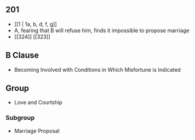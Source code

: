 ## 201
- [[1 | 1a, b, d, f, g]] 
- A, fearing that B will refuse him, finds it impossible to propose marriage
- [[324]] [[323]] 

## B Clause
- Becoming Involved with Conditions in Which Misfortune is Indicated

## Group
- Love and Courtship

### Subgroup
- Marriage Proposal

